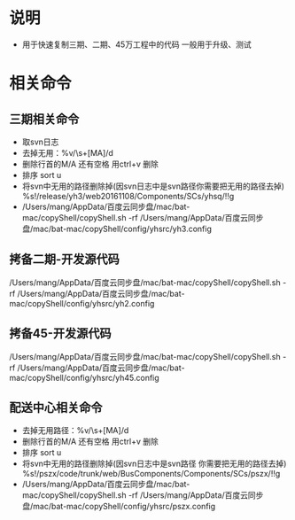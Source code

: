 ﻿# 说明
* 用于快速复制三期、二期、45万工程中的代码 一般用于升级、测试
# 相关命令
## 三期相关命令
* 取svn日志
* 去掉无用：%v/\s\+[MA]/d
* 删除行首的M/A 还有空格 用ctrl+v 删除
* 排序 sort u
* 将svn中无用的路径删除掉(因svn日志中是svn路径你需要把无用的路径去掉)   %s!/release/yh3/web20161108/Components/SCs/yhsq/!!g
* /Users/mang/AppData/百度云同步盘/mac/bat-mac/copyShell/copyShell.sh  -rf /Users/mang/AppData/百度云同步盘/mac/bat-mac/copyShell/config/yhsrc/yh3.config

## 拷备二期-开发源代码
/Users/mang/AppData/百度云同步盘/mac/bat-mac/copyShell/copyShell.sh  -rf /Users/mang/AppData/百度云同步盘/mac/bat-mac/copyShell/config/yhsrc/yh2.config
## 拷备45-开发源代码
/Users/mang/AppData/百度云同步盘/mac/bat-mac/copyShell/copyShell.sh  -rf /Users/mang/AppData/百度云同步盘/mac/bat-mac/copyShell/config/yhsrc/yh45.config
## 配送中心相关命令
* 去掉无用路径：%v/\s\+[MA]/d
* 删除行首的M/A 还有空格 用ctrl+v 删除
* 排序 sort u
* 将svn中无用的路径删除掉(因svn日志中是svn路径 你需要把无用的路径去掉)   %s!/pszx/code/trunk/web/BusComponents/Components/SCs/pszx/!!g
* /Users/mang/AppData/百度云同步盘/mac/bat-mac/copyShell/copyShell.sh  -rf /Users/mang/AppData/百度云同步盘/mac/bat-mac/copyShell/config/yhsrc/pszx.config
